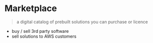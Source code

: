 # Marketplace

> a digital catalog of prebuilt solutions you can purchase or licence

- buy / sell 3rd party software
- sell solutions to AWS customers
